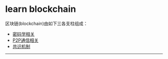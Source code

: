 # learn blockchain

区块链(blockchain)由如下三各支柱组成：

+ [密码学相关](crypto_algorithm.md)
+ [P2P通信相关](p2p.md)
+ [共识机制](consistency_mechanism.md)

----------------------------------------

